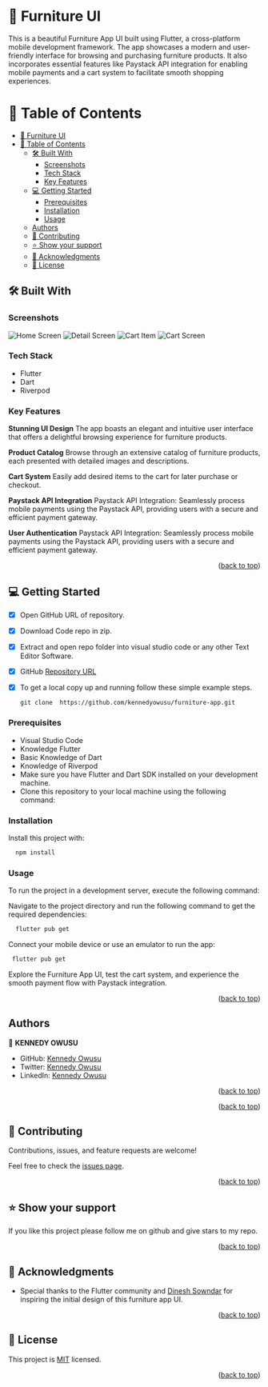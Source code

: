 <a name="readme-top"></a>

# 📖 Furniture UI <a name="about-project"></a>

This is a beautiful Furniture App UI built using Flutter, a cross-platform mobile development framework. The app showcases a modern and user-friendly interface for browsing and purchasing furniture products. It also incorporates essential features like Paystack API integration for enabling mobile payments and a cart system to facilitate smooth shopping experiences.

# 📗 Table of Contents

- [📖 Furniture UI ](#-furniture-ui-)
- [📗 Table of Contents](#-table-of-contents)
  - [🛠 Built With ](#-built-with-)
    - [Screenshots ](#screenshots-)
    - [Tech Stack ](#tech-stack-)
    - [Key Features ](#key-features-)
  - [💻 Getting Started ](#-getting-started-)
    - [Prerequisites](#prerequisites)
    - [Installation](#installation)
    - [Usage](#usage)
  - [Authors](#authors)
  - [🤝 Contributing ](#-contributing-)
  - [⭐️ Show your support ](#️-show-your-support-)
  - [🙏 Acknowledgments ](#-acknowledgments-)
  - [📝 License ](#-license-)

## 🛠 Built With <a name="built-with"></a>

### Screenshots <a name="screenshots"></a>

![Home Screen](./assets/screenshots/home.png)
![Detail Screen](./assets/screenshots/details.png)
![Cart Item](./assets/screenshots/cart-items.png)
![Cart Screen](./assets/screenshots/cart.png)

### Tech Stack <a name="tech-stack"></a>

- Flutter
- Dart
- Riverpod

### Key Features <a name="key-features"></a>

**Stunning UI Design**
The app boasts an elegant and intuitive user interface that offers a delightful browsing experience for furniture products.

**Product Catalog**
Browse through an extensive catalog of furniture products, each presented with detailed images and descriptions.

**Cart System**
Easily add desired items to the cart for later purchase or checkout.

**Paystack API Integration**
Paystack API Integration: Seamlessly process mobile payments using the Paystack API, providing users with a secure and efficient payment gateway.

**User Authentication**
Paystack API Integration: Seamlessly process mobile payments using the Paystack API, providing users with a secure and efficient payment gateway.

<p align="right">(<a href="#readme-top">back to top</a>)</p>

## 💻 Getting Started <a name="getting-started"></a>

- [x] Open GitHub URL of repository.
- [x] Download Code repo in zip.
- [x] Extract and open repo folder into visual studio code or any other Text Editor Software.
- [x] GitHub [Repository URL](<https://github.com/kennedyowusu/furniture-app.git>)
- [x] To get a local copy up and running follow these simple example steps.

  `git clone  https://github.com/kennedyowusu/furniture-app.git`

### Prerequisites

- Visual Studio Code
- Knowledge Flutter
- Basic Knowledge of Dart
- Knowledge of Riverpod
- Make sure you have Flutter and Dart SDK installed on your development machine.
- Clone this repository to your local machine using the following command:

### Installation

Install this project with:

```sh
  npm install
```

### Usage

To run the project in a development server, execute the following command:

Navigate to the project directory and run the following command to get the required dependencies:

```sh
  flutter pub get
```

Connect your mobile device or use an emulator to run the app:

 ```sh
  flutter pub get
```

Explore the Furniture App UI, test the cart system, and experience the smooth payment flow with Paystack integration.

<p align="right">(<a href="#readme-top">back to top</a>)</p>

## Authors

👤 **KENNEDY OWUSU**

- GitHub: [Kennedy Owusu](https://github.com/kennedyowusu)
- Twitter: [Kennedy Owusu](https://twitter.com/@_iamkobby)
- LinkedIn: [Kennedy Owusu](https://www.linkedin.com/in/kennedy-owusu/)

<p align="right">(<a href="#readme-top">back to top</a>)</p>

<p align="right">(<a href="#readme-top">back to top</a>)</p>

## 🤝 Contributing <a name="contributing"></a>

Contributions, issues, and feature requests are welcome!

Feel free to check the [issues page](https://github.com/kennedyowusu/furniture-app/issues).

<p align="right">(<a href="#readme-top">back to top</a>)</p>

## ⭐️ Show your support <a name="support"></a>

If you like this project please follow me on github and give stars to my repo.

<p align="right">(<a href="#readme-top">back to top</a>)</p>

## 🙏 Acknowledgments <a name="acknowledgements"></a>

- Special thanks to the Flutter community and [Dinesh Sowndar](https://www.linkedin.com/in/dineshsowndar/) for inspiring the initial design of this furniture app UI.

<p align="right">(<a href="#readme-top">back to top</a>)</p>

## 📝 License <a name="license"></a>

This project is [MIT](https://github.com/kennedyowusu/furniture-app/blob/main/LICENSE) licensed.

<p align="right">(<a href="#readme-top">back to top</a>)</p>
